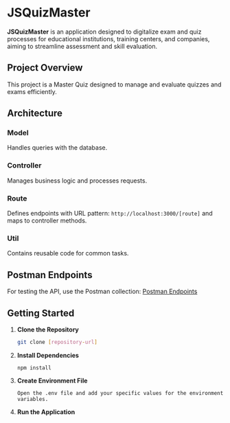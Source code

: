 # JSQuizMaster

**JSQuizMaster** is an application designed to digitalize exam and quiz processes for educational institutions, training centers, and companies, aiming to streamline assessment and skill evaluation.

## Project Overview

This project is a Master Quiz designed to manage and evaluate quizzes and exams efficiently.

## Architecture

### Model

Handles queries with the database.

### Controller

Manages business logic and processes requests.

### Route

Defines endpoints with URL pattern: `http://localhost:3000/[route]` and maps to controller methods.

### Util

Contains reusable code for common tasks.

## Postman Endpoints

For testing the API, use the Postman collection:
[Postman Endpoints](https://sistudio-9467.postman.co/workspace/YouCode-Groups~2ddc7c65-56f7-4986-9659-0cd889b13292/request/27177371-2cc01f2c-2105-42f2-a59c-9f3b77c79d98?action=share&creator=27177371&ctx=documentation)

## Getting Started

1. **Clone the Repository**
   ```bash
   git clone [repository-url]

2. **Install Dependencies**
   ```cd [project-directory]
   npm install
   
3. **Create Environment File**
   ```cp .env.example .env
   Open the .env file and add your specific values for the environment variables.

4. **Run the Application**
   ```npm start

